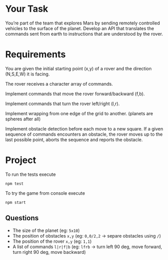 Your Task 
=========

You’re part of the team that explores Mars by sending remotely controlled vehicles to the surface of the planet. Develop an API that translates the commands sent from earth to instructions that are understood by the rover.

Requirements
============

You are given the initial starting point (x,y) of a rover and the direction (N,S,E,W) it is facing.

The rover receives a character array of commands.

Implement commands that move the rover forward/backward (f,b).

Implement commands that turn the rover left/right (l,r).

Implement wrapping from one edge of the grid to another. (planets are spheres after all)

Implement obstacle detection before each move to a new square. If a given sequence of commands encounters an obstacle, the rover moves up to the last possible point, aborts the sequence and reports the obstacle.


Project
========

To run  the tests execute
    
`npm test`

To try the game from console execute 

`npm start` 

## Questions
- The size of the planet (eg: `5x10`)
- The position of obstacles `x,y` (eg: `0,0/2,2` -> separe obstacles using `/`)
- The position of the rover `x,y` (eg: `1,1`)
- A list of commands `l|r|f|b` (eg: `lfrb` -> turn left 90 deg, move forward, turn right 90 deg, move backward)